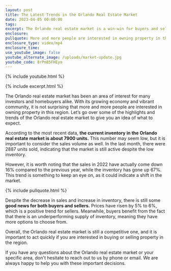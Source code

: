 ```yaml
---
layout: post
title: The Latest Trends in the Orlando Real Estate Market
date: 2023-04-05 00:00:00
tags:
excerpt: The Orlando real estate market is a win-win for buyers and sellers.
enclosure:
pullquote: More and more people are interested in owning property in this region.
enclosure_type: video/mp4
enclosure_time:
use_youtube_image: false
youtube_alternate_image: /uploads/market-update.jpg
youtube_code: 8rPm85FHEyo
---
```

{% include youtube.html %}

{% include excerpt.html %}

The Orlando real estate market has been an area of interest for many investors and homebuyers alike. With its growing economy and vibrant community, it is not surprising that more and more people are interested in owning property in this region. Let’s go over some of the highlights and trends of the Orlando real estate market to give you an idea of what to expect.

According to the most recent data, **the current inventory in the Orlando real estate market is about 7900 units.** This number may seem low, but it is important to consider the sales volume as well. In the last month, there were 2887 units sold, indicating that the market is still active despite the low inventory.

However, it is worth noting that the sales in 2022 have actually come down 16% compared to the previous year, while the inventory has gone up 67%. This trend is something to keep an eye on, as it could indicate a shift in the market.

{% include pullquote.html %}

Despite the decrease in sales and increase in inventory, there is still some **good news for both buyers and sellers.** Prices have risen by 5% to 6%, which is a positive trend for sellers. Meanwhile, buyers benefit from the fact that there is an underperforming supply of inventory, meaning they have more options to choose from.

Overall, the Orlando real estate market is still a competitive one, and it is important to act quickly if you are interested in buying or selling property in the region.

If you have any questions about the Orlando real estate market or your specific area, don't hesitate to reach out to us by phone or email. We are always happy to help you with these important decisions.